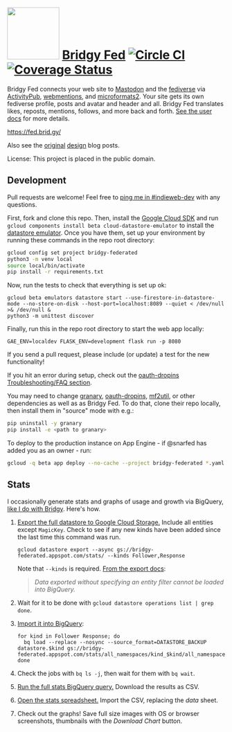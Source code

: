 <img src="https://raw.github.com/snarfed/bridgy-fed/main/static/bridgy_fed_logo.png" width="120" /> [Bridgy Fed](https://fed.brid.gy/) [![Circle CI](https://circleci.com/gh/snarfed/bridgy-fed.svg?style=svg)](https://circleci.com/gh/snarfed/bridgy-fed) [![Coverage Status](https://coveralls.io/repos/github/snarfed/bridgy-fed/badge.svg?branch=main)](https://coveralls.io/github/snarfed/bridgy-fed?branch=main)
===

Bridgy Fed connects your web site to [Mastodon](https://joinmastodon.org) and the [fediverse](https://en.wikipedia.org/wiki/Fediverse) via [ActivityPub](https://activitypub.rocks/), [webmentions](https://webmention.net/), and [microformats2](https://microformats.org/wiki/microformats2). Your site gets its own fediverse profile, posts and avatar and header and all. Bridgy Fed translates likes, reposts, mentions, follows, and more back and forth. [See the user docs](https://fed.brid.gy/docs) for more details.

https://fed.brid.gy/

Also see the [original](https://snarfed.org/indieweb-activitypub-bridge) [design](https://snarfed.org/indieweb-ostatus-bridge) blog posts.

License: This project is placed in the public domain.


Development
---
Pull requests are welcome! Feel free to [ping me in #indieweb-dev](https://indieweb.org/discuss) with any questions.

First, fork and clone this repo. Then, install the [Google Cloud SDK](https://cloud.google.com/sdk/) and run `gcloud components install beta cloud-datastore-emulator` to install the [datastore emulator](https://cloud.google.com/datastore/docs/tools/datastore-emulator). Once you have them, set up your environment by running these commands in the repo root directory:

```sh
gcloud config set project bridgy-federated
python3 -m venv local
source local/bin/activate
pip install -r requirements.txt
```

Now, run the tests to check that everything is set up ok:

```shell
gcloud beta emulators datastore start --use-firestore-in-datastore-mode --no-store-on-disk --host-port=localhost:8089 --quiet < /dev/null >& /dev/null &
python3 -m unittest discover
```

Finally, run this in the repo root directory to start the web app locally:

```shell
GAE_ENV=localdev FLASK_ENV=development flask run -p 8080
```

If you send a pull request, please include (or update) a test for the new functionality!

If you hit an error during setup, check out the [oauth-dropins Troubleshooting/FAQ section](https://github.com/snarfed/oauth-dropins#troubleshootingfaq).

You may need to change [granary](https://github.com/snarfed/granary), [oauth-dropins](https://github.com/snarfed/oauth-dropins), [mf2util](https://github.com/kylewm/mf2util), or other dependencies as well as as Bridgy Fed. To do that, clone their repo locally, then install them in "source" mode with e.g.:

```sh
pip uninstall -y granary
pip install -e <path to granary>
```

To deploy to the production instance on App Engine - if @snarfed has added you as an owner - run:

```sh
gcloud -q beta app deploy --no-cache --project bridgy-federated *.yaml
```


Stats
---

I occasionally generate stats and graphs of usage and growth via BigQuery, [like I do with Bridgy](https://bridgy.readthedocs.io/#stats). Here's how.

1. [Export the full datastore to Google Cloud Storage.](https://cloud.google.com/datastore/docs/export-import-entities) Include all entities except `MagicKey`. Check to see if any new kinds have been added since the last time this command was run.

    ```
    gcloud datastore export --async gs://bridgy-federated.appspot.com/stats/ --kinds Follower,Response
    ```

    Note that `--kinds` is required. [From the export docs](https://cloud.google.com/datastore/docs/export-import-entities#limitations):
    > _Data exported without specifying an entity filter cannot be loaded into BigQuery._
1. Wait for it to be done with `gcloud datastore operations list | grep done`.
1. [Import it into BigQuery](https://cloud.google.com/bigquery/docs/loading-data-cloud-datastore#loading_cloud_datastore_export_service_data):

    ```
    for kind in Follower Response; do
      bq load --replace --nosync --source_format=DATASTORE_BACKUP datastore.$kind gs://bridgy-federated.appspot.com/stats/all_namespaces/kind_$kind/all_namespaces_kind_$kind.export_metadata
    done
    ```
1. Check the jobs with `bq ls -j`, then wait for them with `bq wait`.
1. [Run the full stats BigQuery query.](https://console.cloud.google.com/bigquery?sq=664405099227:58879d2908824a21b737eee98fff2de8) Download the results as CSV.
1. [Open the stats spreadsheet.](https://docs.google.com/spreadsheets/d/1OtOZ2Rb4EqAGEp9rHziWkyJD4BaRFb_971KjOqMKePA/edit) Import the CSV, replacing the _data_ sheet.
1. Check out the graphs! Save full size images with OS or browser screenshots, thumbnails with the _Download Chart_ button.
